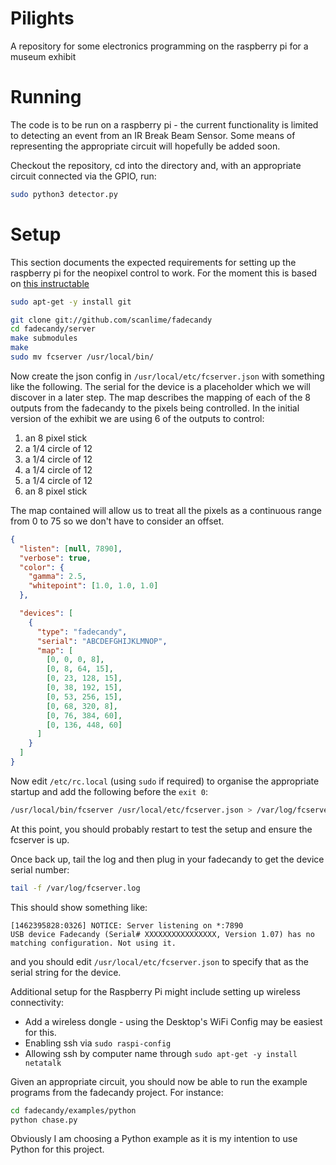 # Pilights
A repository for some electronics programming on the raspberry pi for a museum exhibit

# Running

The code is to be run on a raspberry pi - the current functionality is limited to detecting an event from an
IR Break Beam Sensor. Some means of representing the appropriate circuit will hopefully be added soon.

Checkout the repository, cd into the directory and, with an appropriate circuit connected via the GPIO, run:

```bash
sudo python3 detector.py
```

# Setup

This section documents the expected requirements for setting up the raspberry pi for the neopixel control to work.
For the moment this is based on
[this instructable](http://www.instructables.com/id/RasPi-w-Fadecandy-driver-WS2811WS2812-Addressable-/?ALLSTEPS)

```bash
sudo apt-get -y install git

git clone git://github.com/scanlime/fadecandy
cd fadecandy/server
make submodules
make
sudo mv fcserver /usr/local/bin/
```

Now create the json config in ```/usr/local/etc/fcserver.json``` with something like the following.
The serial for the device is a placeholder which we will discover in a later step.
The map describes the mapping of each of the 8 outputs from the fadecandy to the pixels being controlled.
In the initial version of the exhibit we are using 6 of the outputs to control:

 1. an 8 pixel stick
 1. a 1/4 circle of 12
 1. a 1/4 circle of 12
 1. a 1/4 circle of 12
 1. a 1/4 circle of 12
 1. an 8 pixel stick

The map contained will allow us to treat all the pixels as a continuous range from 0 to 75 so we don't have to
consider an offset.

```json
{
  "listen": [null, 7890],
  "verbose": true,
  "color": {
    "gamma": 2.5,
    "whitepoint": [1.0, 1.0, 1.0]
  },

  "devices": [
    {
      "type": "fadecandy",
      "serial": "ABCDEFGHIJKLMNOP",
      "map": [
        [0, 0, 0, 8],
        [0, 8, 64, 15],
        [0, 23, 128, 15],
        [0, 38, 192, 15],
        [0, 53, 256, 15],
        [0, 68, 320, 8],
        [0, 76, 384, 60],
        [0, 136, 448, 60]
      ]
    }
  ]
}
```

Now edit ```/etc/rc.local``` (using ```sudo``` if required) to organise the appropriate startup and add the
following before the ```exit 0```:

```bash
/usr/local/bin/fcserver /usr/local/etc/fcserver.json > /var/log/fcserver.log 2>&1 &
```

At this point, you should probably restart to test the setup and ensure the fcserver is up.

Once back up, tail the log and then plug in your fadecandy to get the device serial number:

```bash
tail -f /var/log/fcserver.log
```

This should show something like:
```
[1462395828:0326] NOTICE: Server listening on *:7890
USB device Fadecandy (Serial# XXXXXXXXXXXXXXXX, Version 1.07) has no matching configuration. Not using it.
```

and you should edit ```/usr/local/etc/fcserver.json``` to specify that as the serial string for the device.

Additional setup for the Raspberry Pi might include setting up wireless connectivity:

 * Add a wireless dongle - using the Desktop's WiFi Config may be easiest for this.
 * Enabling ssh via ```sudo raspi-config```
 * Allowing ssh by computer name through ```sudo apt-get -y install netatalk```

Given an appropriate circuit, you should now be able to run the example programs from the fadecandy project. For instance:

```bash
cd fadecandy/examples/python
python chase.py
```

Obviously I am choosing a Python example as it is my intention to use Python for this project.
